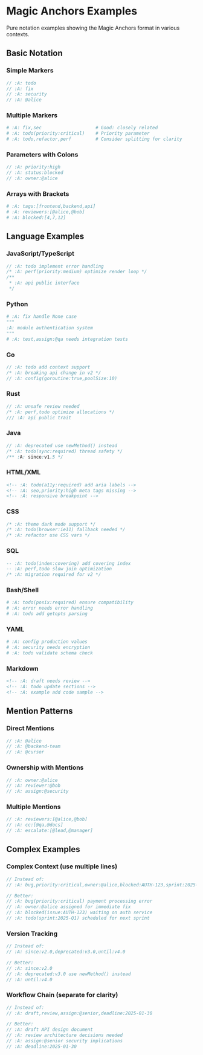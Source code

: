 # Magic Anchors Examples
<!-- :A: tldr Pure notation examples showing Magic Anchors format in various contexts -->
<!-- :A: notation Examples of Magic Anchors notation across languages -->

Pure notation examples showing the Magic Anchors format in various contexts.

## Basic Notation

### Simple Markers
```javascript
// :A: todo
// :A: fix
// :A: security
// :A: @alice
```

### Multiple Markers
```python
# :A: fix,sec                    # Good: closely related
# :A: todo(priority:critical)    # Priority parameter
# :A: todo,refactor,perf         # Consider splitting for clarity
```

### Parameters with Colons
```go
// :A: priority:high
// :A: status:blocked
// :A: owner:@alice
```

### Arrays with Brackets
```ruby
# :A: tags:[frontend,backend,api]
# :A: reviewers:[@alice,@bob]
# :A: blocked:[4,7,12]
```

## Language Examples

### JavaScript/TypeScript
```javascript
// :A: todo implement error handling
/* :A: perf(priority:medium) optimize render loop */
/** 
 * :A: api public interface
 */
```

### Python
```python
# :A: fix handle None case
"""
:A: module authentication system
"""
# :A: test,assign:@qa needs integration tests
```

### Go
```go
// :A: todo add context support
/* :A: breaking api change in v2 */
// :A: config(goroutine:true,poolSize:10)
```

### Rust
```rust
// :A: unsafe review needed
/* :A: perf,todo optimize allocations */
/// :A: api public trait
```

### Java
```java
// :A: deprecated use newMethod() instead
/* :A: todo(sync:required) thread safety */
/** :A: since:v1.5 */
```

### HTML/XML
```html
<!-- :A: todo(a11y:required) add aria labels -->
<!-- :A: seo,priority:high meta tags missing -->
<!-- :A: responsive breakpoint -->
```

### CSS
```css
/* :A: theme dark mode support */
/* :A: todo(browser:ie11) fallback needed */
/* :A: refactor use CSS vars */
```

### SQL
```sql
-- :A: todo(index:covering) add covering index
-- :A: perf,todo slow join optimization
/* :A: migration required for v2 */
```

### Bash/Shell
```bash
# :A: todo(posix:required) ensure compatibility
# :A: error needs error handling
# :A: todo add getopts parsing
```

### YAML
```yaml
# :A: config production values
# :A: security needs encryption
# :A: todo validate schema check
```

### Markdown
```markdown
<!-- :A: draft needs review -->
<!-- :A: todo update sections -->
<!-- :A: example add code sample -->
```

## Mention Patterns

### Direct Mentions
```javascript
// :A: @alice
// :A: @backend-team
// :A: @cursor
```

### Ownership with Mentions
```javascript
// :A: owner:@alice
// :A: reviewer:@bob
// :A: assign:@security
```

### Multiple Mentions
```javascript
// :A: reviewers:[@alice,@bob]
// :A: cc:[@qa,@docs]
// :A: escalate:[@lead,@manager]
```

## Complex Examples

### Complex Context (use multiple lines)
```javascript
// Instead of:
// :A: bug,priority:critical,owner:@alice,blocked:AUTH-123,sprint:2025-Q1

// Better:
// :A: bug(priority:critical) payment processing error
// :A: owner:@alice assigned for immediate fix
// :A: blocked(issue:AUTH-123) waiting on auth service
// :A: todo(sprint:2025-Q1) scheduled for next sprint
```

### Version Tracking
```javascript
// Instead of:
// :A: since:v2.0,deprecated:v3.0,until:v4.0

// Better:
// :A: since:v2.0
// :A: deprecated:v3.0 use newMethod() instead  
// :A: until:v4.0
```

### Workflow Chain (separate for clarity)
```javascript
// Instead of:
// :A: draft,review,assign:@senior,deadline:2025-01-30

// Better:
// :A: draft API design document
// :A: review architecture decisions needed
// :A: assign:@senior security implications
// :A: deadline:2025-01-30
```